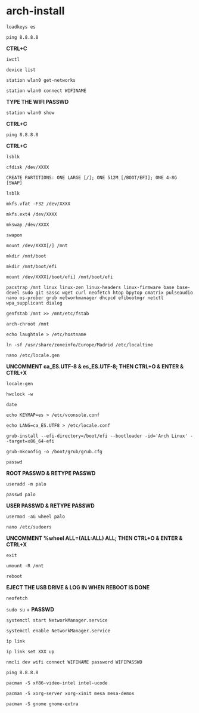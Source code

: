 # arch-install

`loadkeys es`

`ping 8.8.8.8`

**CTRL+C**

`iwctl`

`device list`

`station wlan0 get-networks`

`station wlan0 connect WIFINAME`

**TYPE THE WIFI PASSWD**

`station wlan0 show`

**CTRL+C**

`ping 8.8.8.8`

**CTRL+C**

`lsblk`

`cfdisk /dev/XXXX`

`CREATE PARTITIONS: ONE LARGE [/]; ONE 512M [/BOOT/EFI]; ONE 4-8G [SWAP]`

`lsblk`

`mkfs.vfat -F32 /dev/XXXX`

`mkfs.ext4 /dev/XXXX`

`mkswap /dev/XXXX`

`swapon`

`mount /dev/XXXX[/] /mnt`

`mkdir /mnt/boot`

`mkdir /mnt/boot/efi`

`mount /dev/XXXX[/boot/efi] /mnt/boot/efi`

`pacstrap /mnt linux linux-zen linux-headers linux-firmware base base-devel sudo git sassc wget curl neofetch htop bpytop cmatrix pulseaudio nano os-prober grub networkmanager dhcpcd efibootmgr netctl wpa_supplicant dialog`

`genfstab /mnt >> /mnt/etc/fstab`

`arch-chroot /mnt`

`echo laughtale > /etc/hostname`

`ln -sf /usr/share/zoneinfo/Europe/Madrid /etc/localtime`

`nano /etc/locale.gen`

**UNCOMMENT ca_ES.UTF-8 & es_ES.UTF-8; THEN CTRL+O & ENTER & CTRL+X**

`locale-gen`

`hwclock -w`

`date`

`echo KEYMAP=es > /etc/vconsole.conf`

`echo LANG=ca_ES.UTF8 > /etc/locale.conf`

`grub-install --efi-directory=/boot/efi --bootloader -id='Arch Linux' --target=x86_64-efi`

`grub-mkconfig -o /boot/grub/grub.cfg`

`passwd`

**ROOT PASSWD & RETYPE PASSWD**

`useradd -m palo`

`passwd palo`

**USER PASSWD & RETYPE PASSWD**

`usermod -aG wheel palo`

`nano /etc/sudoers`

**UNCOMMENT %wheel ALL=(ALL:ALL) ALL; THEN CTRL+O & ENTER & CTRL+X**

`exit`

`umount -R /mnt`

`reboot`

**EJECT THE USB DRIVE & LOG IN WHEN REBOOT IS DONE**

`neofetch`

`sudo su` + **PASSWD**

`systemctl start NetworkManager.service`

`systemctl enable NetworkManager.service`

`ìp link`

`ip link set XXX up`

`nmcli dev wifi connect WIFINAME password WIFIPASSWD`

`ping 8.8.8.8`

`pacman -S xf86-video-intel intel-ucode`

`pacman -S xorg-server xorg-xinit mesa mesa-demos`

`pacman -S gnome gnome-extra`
